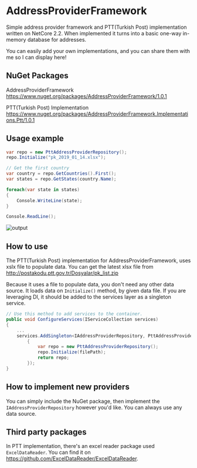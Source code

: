# AddressProviderFramework
Simple address provider framework and PTT(Turkish Post) implementation written on NetCore 2.2. When implemented it turns into a basic one-way in-memory database for addresses.

You can easily add your own implementations, and you can share them with me so I can display here!

## NuGet Packages 
AddressProviderFramework https://www.nuget.org/packages/AddressProviderFramework/1.0.1

PTT(Turkish Post) Implementation https://www.nuget.org/packages/AddressProviderFramework.Implementations.Ptt/1.0.1

## Usage example

```C#
var repo = new PttAddressProviderRepository();
repo.Initialize("pk_2019_01_14.xlsx");

// Get the first country
var country = repo.GetCountries().First();
var states = repo.GetStates(country.Name);

foreach(var state in states)
{
    Console.WriteLine(state);
}

Console.ReadLine();
```

![output](https://user-images.githubusercontent.com/1710600/51405449-6b763080-1b67-11e9-8139-89cd29145e63.png)

## How to use

The PTT(Turkish Post) implementation for AddressProviderFramework, uses xslx file to populate data. You can get the latest xlsx file from http://postakodu.ptt.gov.tr/Dosyalar/pk_list.zip

Because it uses a file to populate data, you don't need any other data source. It loads data on `Initialize()` method, by given data file. If you are leveraging DI, it should be added to the services layer as a singleton service.

```C#
// Use this method to add services to the container.
public void ConfigureServices(IServiceCollection services)
{
    ...
    services.AddSingleton<IAddressProviderRepository, PttAddressProviderRepository>(serviceProvider =>
        {
            var repo = new PttAddressProviderRepository();
            repo.Initialize(filePath);
            return repo;
        });
}
```


## How to implement new providers

You can simply include the NuGet package, then implement the `IAddressProviderRepository` however you'd like. You can always use any data source.

## Third party packages

In PTT implementation, there's an excel reader package used `ExcelDataReader`. You can find it on https://github.com/ExcelDataReader/ExcelDataReader.
